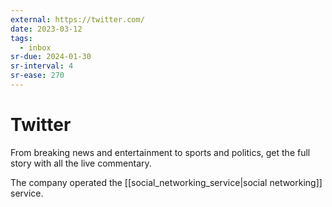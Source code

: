 ```yaml
---
external: https://twitter.com/
date: 2023-03-12
tags:
  - inbox
sr-due: 2024-01-30
sr-interval: 4
sr-ease: 270
---
```

# Twitter

From breaking news and entertainment to sports and politics, get the full story
with all the live commentary.

The company operated the [[social_networking_service|social networking]]
service.
